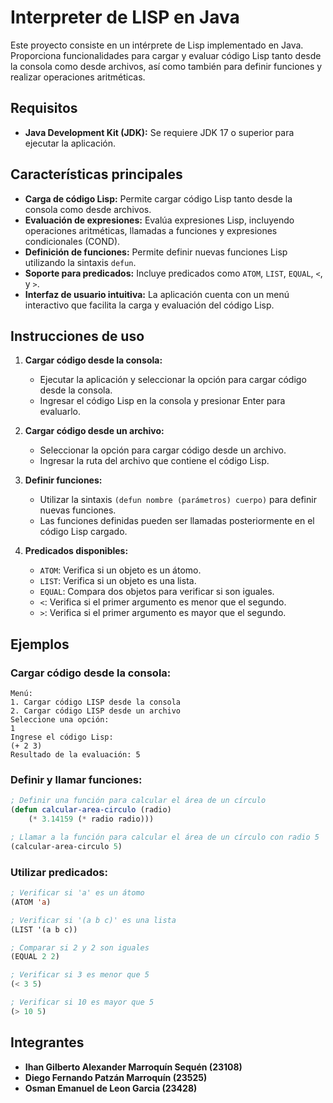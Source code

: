 
# Interpreter de LISP en Java

Este proyecto consiste en un intérprete de Lisp implementado en Java. Proporciona funcionalidades para cargar y evaluar código Lisp tanto desde la consola como desde archivos, así como también para definir funciones y realizar operaciones aritméticas.

## Requisitos

- **Java Development Kit (JDK):** Se requiere JDK 17 o superior para ejecutar la aplicación.

## Características principales

- **Carga de código Lisp:** Permite cargar código Lisp tanto desde la consola como desde archivos.
- **Evaluación de expresiones:** Evalúa expresiones Lisp, incluyendo operaciones aritméticas, llamadas a funciones y expresiones condicionales (COND).
- **Definición de funciones:** Permite definir nuevas funciones Lisp utilizando la sintaxis `defun`.
- **Soporte para predicados:** Incluye predicados como `ATOM`, `LIST`, `EQUAL`, `<`, y `>`.
- **Interfaz de usuario intuitiva:** La aplicación cuenta con un menú interactivo que facilita la carga y evaluación del código Lisp.

## Instrucciones de uso

1. **Cargar código desde la consola:**
   - Ejecutar la aplicación y seleccionar la opción para cargar código desde la consola.
   - Ingresar el código Lisp en la consola y presionar Enter para evaluarlo.

2. **Cargar código desde un archivo:**
   - Seleccionar la opción para cargar código desde un archivo.
   - Ingresar la ruta del archivo que contiene el código Lisp.

3. **Definir funciones:**
   - Utilizar la sintaxis `(defun nombre (parámetros) cuerpo)` para definir nuevas funciones.
   - Las funciones definidas pueden ser llamadas posteriormente en el código Lisp cargado.

4. **Predicados disponibles:**
   - `ATOM`: Verifica si un objeto es un átomo.
   - `LIST`: Verifica si un objeto es una lista.
   - `EQUAL`: Compara dos objetos para verificar si son iguales.
   - `<`: Verifica si el primer argumento es menor que el segundo.
   - `>`: Verifica si el primer argumento es mayor que el segundo.

## Ejemplos

### Cargar código desde la consola:

```
Menú:
1. Cargar código LISP desde la consola
2. Cargar código LISP desde un archivo
Seleccione una opción:
1
Ingrese el código Lisp:
(+ 2 3)
Resultado de la evaluación: 5
```

### Definir y llamar funciones:

```lisp
; Definir una función para calcular el área de un círculo
(defun calcular-area-circulo (radio)
    (* 3.14159 (* radio radio)))

; Llamar a la función para calcular el área de un círculo con radio 5
(calcular-area-circulo 5)
```

### Utilizar predicados:

```lisp
; Verificar si 'a' es un átomo
(ATOM 'a)

; Verificar si '(a b c)' es una lista
(LIST '(a b c))

; Comparar si 2 y 2 son iguales
(EQUAL 2 2)

; Verificar si 3 es menor que 5
(< 3 5)

; Verificar si 10 es mayor que 5
(> 10 5)
```

## Integrantes

- **Ihan Gilberto Alexander Marroquín Sequén (23108)**
- **Diego Fernando Patzán Marroquín (23525)**
- **Osman Emanuel de Leon Garcia (23428)**


